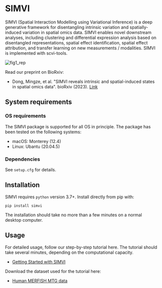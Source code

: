 # SIMVI

SIMVI (Spatial Interaction Modelling using Variational Inference) is a deep generative framework for disentangling intrinsic variation and spatially-induced variation in spatial omics data. SIMVI enables novel downstream analyses, including clustering and differential expression analysis based on disentangled representations, spatial effect identification, spatial effect attribution, and transfer learning on new measurements / modalities. SIMVI is implemented with scvi-tools.

![fig1_rep](https://github.com/MingzeDong/SIMVI/assets/68533876/88a10941-afab-440d-8fd5-95a8ef968d9d)

Read our preprint on BioRxiv: 

- Dong, Mingze, et al. "SIMVI reveals intrinsic and spatial-induced states in spatial omics data". bioRxiv (2023). [Link](https://www.biorxiv.org/content/10.1101/2023.08.28.554970v1)

## System requirements
### OS requirements
The SIMVI package is supported for all OS in principle. The package has been tested on the following systems:
* macOS: Monterey (12.4)
* Linux: Ubantu (20.04.5)
### Dependencies
See `setup.cfg` for details.

## Installation
SIMVI requires `python` version 3.7+.  Install directly from pip with:

    pip install simvi

The installation should take no more than a few minutes on a normal desktop computer.


## Usage

For detailed usage, follow our step-by-step tutorial here. The tutorial should take several minutes, depending on the computational capacity.

- [Getting Started with SIMVI](https://github.com/KlugerLab/SIMVI/blob/main/SIMVItutorial.ipynb)

Download the dataset used for the tutorial here:

- [Human MERFISH MTG data](https://drive.google.com/file/d/1i6spfxfEqqczgSHDX0gNImrGkH7Ruy7z/view?usp=sharing)
